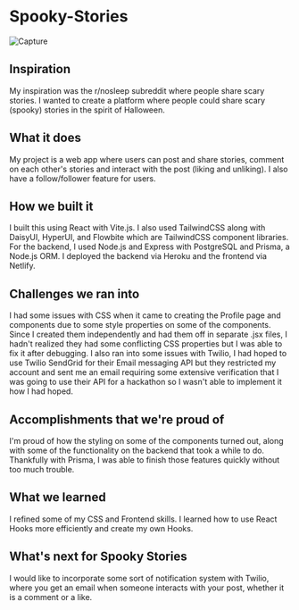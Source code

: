 # Spooky-Stories
![Capture](https://user-images.githubusercontent.com/69439997/197389334-e2ce2095-05e8-41e3-9341-271d613bd0dc.PNG)

## Inspiration
My inspiration was the r/nosleep subreddit where people share scary stories. I wanted to create a platform where people could share scary (spooky) stories in the spirit of Halloween. 

## What it does
My project is a web app where users can post and share stories, comment on each other's stories and interact with the post (liking and unliking). I also have a follow/follower feature for users. 

## How we built it
I built this using React with Vite.js. I also used TailwindCSS along with DaisyUI, HyperUI, and Flowbite which are TailwindCSS component libraries. For the backend, I used Node.js and Express with PostgreSQL and Prisma, a Node.js ORM. I deployed the backend via Heroku and the frontend via Netlify. 

## Challenges we ran into
I had some issues with CSS when it came to creating the Profile page and components due to some style properties on some of the components. Since I created them independently and had them off in separate .jsx files, I hadn't realized they had some conflicting CSS properties but I was able to fix it after debugging. I also ran into some issues with Twilio, I had hoped to use Twilio SendGrid for their Email messaging API but they restricted my account and sent me an email requiring some extensive verification that I was going to use their API for a hackathon so I wasn't able to implement it how I had hoped. 

## Accomplishments that we're proud of
I'm proud of how the styling on some of the components turned out, along with some of the functionality on the backend that took a while to do. Thankfully with Prisma, I was able to finish those features quickly without too much trouble. 

## What we learned
I refined some of my CSS and Frontend skills. I learned how to use React Hooks more efficiently and create my own Hooks. 

## What's next for Spooky Stories
I would like to incorporate some sort of notification system with Twilio, where you get an email when someone interacts with your post, whether it is a comment or a like. 
